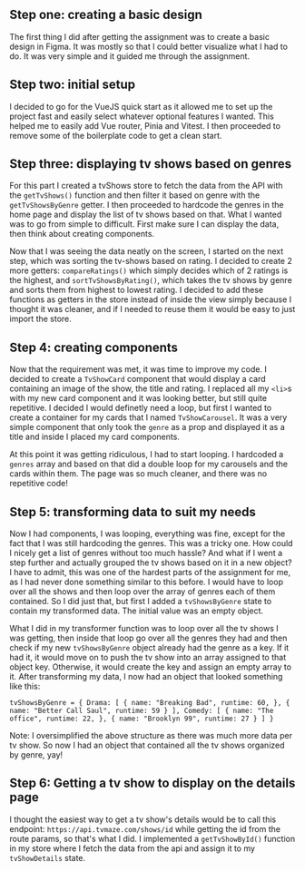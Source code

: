 ## Step one: creating a basic design

The first thing I did after getting the assignment was to create a basic design in Figma. It was mostly so that I could better visualize what I had to do. It was very simple and it guided me through the assignment.

## Step two: initial setup

I decided to go for the VueJS quick start as it allowed me to set up the project fast and easily select whatever optional features I wanted. This helped me to easily add Vue router, Pinia and Vitest.
I then proceeded to remove some of the boilerplate code to get a clean start.

## Step three: displaying tv shows based on genres

For this part I created a tvShows store to fetch the data from the API with the `getTvShows()` function and then filter it based on genre with the `getTvShowsByGenre` getter. I then proceeded to hardcode the genres in the home page and display the list of tv shows based on that. What I wanted was to go from simple to difficult. First make sure I can display the data, then think about creating components.

Now that I was seeing the data neatly on the screen, I started on the next step, which was sorting the tv-shows based on rating. I decided to create 2 more getters: `compareRatings()` which simply decides which of 2 ratings is the highest, and `sortTvShowsByRating()`, which takes the tv shows by genre and sorts them from highest to lowest rating. I decided to add these functions as getters in the store instead of inside the view simply because I thought it was cleaner, and if I needed to reuse them it would be easy to just import the store.

## Step 4: creating components

Now that the requirement was met, it was time to improve my code. I decided to create a `TvShowCard` component that would display a card containing an image of the show, the title and rating. I replaced all my `<li>`s with my new card component and it was looking better, but still quite repetitive. I decided I would definetly need a loop, but first I wanted to create a container for my cards that I named `TvShowCarousel`. It was a very simple component that only took the `genre` as a prop and displayed it as a title and inside I placed my card components.

At this point it was getting ridiculous, I had to start looping. I hardcoded a `genres` array and based on that did a double loop for my carousels and the cards within them. The page was so much cleaner, and there was no repetitive code!

## Step 5: transforming data to suit my needs

Now I had components, I was looping, everything was fine, except for the fact that I was still hardcoding the genres. This was a tricky one. How could I nicely get a list of genres without too much hassle? And what if I went a step further and actually grouped the tv shows based on it in a new object?
I have to admit, this was one of the hardest parts of the assignment for me, as I had never done something similar to this before. I would have to loop over all the shows and then loop over the array of genres each of them contained. So I did just that, but first I added a `tvShowsByGenre` state to contain my transformed data. The initial value was an empty object.

What I did in my transformer function was to loop over all the tv shows I was getting, then inside that loop go over all the genres they had and then check if my new `tvShowsByGenre` object already had the genre as a key. If it had it, it would move on to push the tv show into an array assigned to that object key. Otherwise, it would create the key and assign an empty array to it. After transforming my data, I now had an object that looked something like this:

`tvShowsByGenre = {
    Drama: [
        {
            name: "Breaking Bad",
            runtime: 60,
        },
        {
            name: "Better Call Saul",
            runtime: 59
        }
    ],
    Comedy: [
        {
            name: "The office",
            runtime: 22,
        },
        {
            name: "Brooklyn 99",
            runtime: 27
        }
    ]
}`

Note: I oversimplified the above structure as there was much more data per tv show. So now I had an object that contained all the tv shows organized by genre, yay!

## Step 6: Getting a tv show to display on the details page

I thought the easiest way to get a tv show's details would be to call this endpoint: `https://api.tvmaze.com/shows/id` while getting the id from the route params, so that's what I did. I implemented a `getTvShowById()` function in my store where I fetch the data from the api and assign it to my `tvShowDetails` state.
